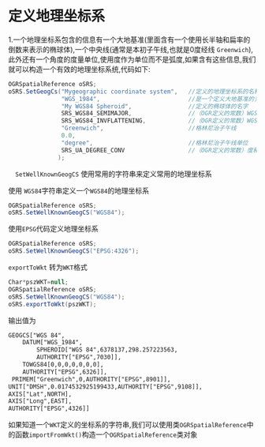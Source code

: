 # 定义地理坐标系



1.一个地理坐标系包含的信息有一个大地基准(里面含有一个使用长半轴和扁率的倒数来表示的椭球体),一个中央线(通常是本初子午线,也就是0度经线 `Greenwich`),此外还有一个角度的度量单位,使用度作为单位而不是弧度,如果含有这些信息,我们就可以构造一个有效的地理坐标系统,代码如下:

```c#
OGRSpatialReference oSRS;
oSRS.SetGeogCs("Mygeographic coordinate system",   //定义的地理坐标系的名称
               "WGS_1984",                         //是一个定义大地基准的关键词,注意:这里的大地基准必须是一个有效的大地基准,不能随便指定
               "My WGS84 Spheroid",                //定义的椭球体的名字
               SRS_WGS84_SEMIMAJOR,                //（OGR定义的常数）WGS84椭球体的长半轴(6378137米)
               SRS_WGS84_INVFLATTENING,            //（OGR定义的常数）WGS84椭球体扁率的倒数(298.257223563)
               "Greenwich",                        //格林尼治子午线
               0.0,
               "degree",                           //格林尼治子午线单位
               SRS_UA_DEGREE_CONV                  //（OGR定义的常数）度和弧度的换算比例(0.0174532925199433)
              );

```



`  SetWellKnownGeogCS` 使用常用的字符串来定义常用的地理坐标系

使用 `WGS84`字符串定义一个`WGS84`的地理坐标系

```c#
OGRSpatialReference oSRS;
oSRS.SetWellKnownGeogCS("WGS84");
```

使用`EPSG`代码定义地理坐标系

```c#
OGRSpatialReference oSRS;
oSRS.SetWellKnownGeogCS("EPSG:4326");
```



`exportToWkt` 转为`WKT`格式

```c#
Char*pszWKT=null;
OGRSpatialReference oSRS;
oSRS.SetWellKnownGeogCS("WGS84");
oSRS.exportToWkt(pszWKT);
```

输出值为

```xml
GEOGCS["WGS 84",
	DATUM["WGS_1984",
		SPHEROID["WGS 84",6378137,298.257223563,
		AUTHORITY["EPSG",7030]],
	TOWGS84[0,0,0,0,0,0,0],
	AUTHORITY["EPSG",6326]],
 PRIMEM["Greenwich",0,AUTHORITY["EPSG",8901]],
UNIT["DMSH",0.0174532925199433,AUTHORITY["EPSG",9108]],
AXIS["Lat",NORTH],
AXIS["Long",EAST],
AUTHORITY["EPSG",4326]]
```

如果知道一个`WKT`定义的坐标系的字符串,我们可以使用类`OGRSpatialReference`中的函数`importFromWkt()`构造一个`OGRSpatialReference`类对象
